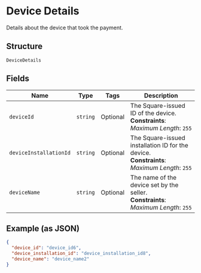 
# Device Details

Details about the device that took the payment.

## Structure

`DeviceDetails`

## Fields

| Name | Type | Tags | Description |
|  --- | --- | --- | --- |
| `deviceId` | `string` | Optional | The Square-issued ID of the device.<br>**Constraints**: *Maximum Length*: `255` |
| `deviceInstallationId` | `string` | Optional | The Square-issued installation ID for the device.<br>**Constraints**: *Maximum Length*: `255` |
| `deviceName` | `string` | Optional | The name of the device set by the seller.<br>**Constraints**: *Maximum Length*: `255` |

## Example (as JSON)

```json
{
  "device_id": "device_id6",
  "device_installation_id": "device_installation_id8",
  "device_name": "device_name2"
}
```

